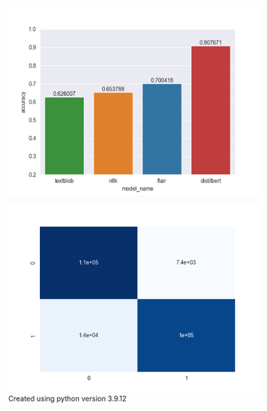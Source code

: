 ![image](seaborn_plot.png "The accuracies of the 4 models, graphed.")

![image](conf_matrix_dbert.png "Confusion matrix for the fine tuned DistilBert model")
Created using python version 3.9.12
